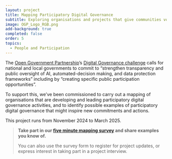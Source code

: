 ```yaml
---
layout: project
title: Mapping Participatory Digital Governance
subtitle: Exploring organisations and projects that give communities voice in governing digital technologies
image: OGP_Logo_RGB.png
add-background: true
completed: false
order: 5
topics:
  - People and Participation
---
```


The [Open Government Partnership](https://www.opengovpartnership.org/)’s [Digital Governance challenge](https://www.opengovpartnership.org/the-open-gov-challenge/open-government-challenge-areas/#toc05) calls for national and local governments to commit to “strengthen transparency and public oversight of AI, automated-decision making, and data protection frameworks” including by “creating specific public participation opportunities”. 

To support this, we’ve been commissioned to carry out a mapping of organisations that are developing and leading participatory digital governance activities, and to identify possible examples of participatory digital governance that might inspire new commitments and actions.

<!--more-->

This project runs from November 2024 to March 2025. 

> **Take part in our [five minute mapping survey](https://forms.gle/FdqS4suJUiXFbgGv5) and share examples you know of.**
>
> You can also use the survey form to register for project updates, or express interest in taking part in a project interview. 

